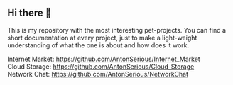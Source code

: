 ## Hi there 👋

This is my repository with the most interesting pet-projects.
You can find a short documentation at every project, just to make a light-weight understanding of what the one is about and how does it work.

Internet Market: https://github.com/AntonSerious/Internet_Market  
Cloud Storage: https://github.com/AntonSerious/Cloud_Storage  
Network Chat: https://github.com/AntonSerious/NetworkChat  
<!--
**AntonSerious/AntonSerious** is a ✨ _special_ ✨ repository because its `README.md` (this file) appears on your GitHub profile.

Here are some ideas to get you started:

- 🔭 I’m currently working on ...
- 🌱 I’m currently learning ...
- 👯 I’m looking to collaborate on ...
- 🤔 I’m looking for help with ...
- 💬 Ask me about ...
- 📫 How to reach me: ...
- 😄 Pronouns: ...
- ⚡ Fun fact: ...
-->
